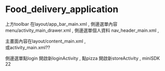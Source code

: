 # Food_delivery_application

上方toolbar 在layout/app_bar_main.xml ,
側邊選單內容 menu/activity_main_drawer.xml  ,
側邊選單個人資料 nav_header_main.xml ,
  
主畫面內容在layout/content_main.xml  ,   
  或activity_main.xml??

側邊選單點login 開啟新loginActivity ,
點pizza 開啟新storeActivity ,
miniSDK 22
